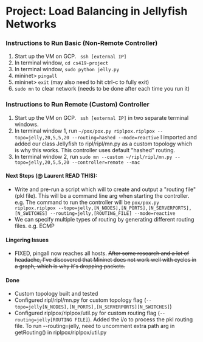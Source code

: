# Project: Load Balancing in Jellyfish Networks

### Instructions to Run Basic (Non-Remote Controller)
1. Start up the VM on GCP. ``` ssh [external IP]```
2. In terminal window, ``` cd cs419-project ```
3. In terminal window, ``` sudo python jelly.py ```
4. mininet> ``` pingall ```
5. mininet> ``` exit ``` (may also need to hit ctrl-c to fully exit)
6. ``` sudo mn ``` to clear network (needs to be done after each time you run it)

### Instructions to Run Remote (Custom) Controller
1. Start up the VM on GCP. ``` ssh [external IP]``` in two separate terminal windows.
2. In terminal window 1, run ``` ~/pox/pox.py riplpox.riplpox --topo=jelly,20,5,5,20 --routing=hashed --mode=reactive ``` I imported and added our class Jellyfish to ripl/ripl/mn.py as a custom topology which is why this works. This controller uses default "hashed" routing.
3. In terminal window 2, run ``` sudo mn --custom ~/ripl/ripl/mn.py --topo=jelly,20,5,5,20 --controller=remote --mac ```

#### Next Steps (@ Laurent READ THIS):
- Write and pre-run a script which will to create and output a "routing file" (pkl file). This will be a command line arg when starting the controller. e.g. The command to run the controller will be ```pox/pox.py riplpox.riplpox --topo=jelly,[N_NODES],[N_PORTS],[N_SERVERPORTS],[N_SWITCHES] --routing=jelly,[ROUTING_FILE] --mode=reactive ```
- We can specify multiple types of routing by generating different routing files. e.g. ECMP


#### Lingering Issues
- FIXED, pingall now reaches all hosts. ~~After some research and a lot of headache, I've discovered that Mininet does not work well with cycles in a graph, which is why it's dropping packets.~~

#### Done
- Custom topology built and tested
- Configured ripl/ripl/mn.py for custom topology flag (```--topo=jelly[N_NODES],[N_PORTS],[N_SERVERPORTS][N_SWITCHES]```)
- Configured riplpox/riplpox/util.py for custom routing flag (```--routing=jelly[ROUTING FILE]```). Added the i/o to process the pkl routing file. To run --routing=jelly, need to uncomment extra path arg in getRouting() in riplpox/riplpox/util.py
